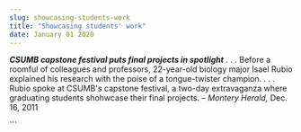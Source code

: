```yaml
---
slug: showcasing-students-work
title: "Showcasing students' work"
date: January 01 2020
---
```


 
<p>
  <strong
    ><em>CSUMB capstone festival puts final projects in spotlight</em></strong
  >
  . . . Before a roomful of colleagues and professors, 22-year-old biology major
  Isael Rubio explained his research with the poise of a tongue-twister
  champion. . . . Rubio spoke at CSUMB's capstone festival, a two-day
  extravaganza where graduating students shohwcase their final projects. –
  <em>Montery Herald,</em> Dec. 16, 2011
</p>
```
